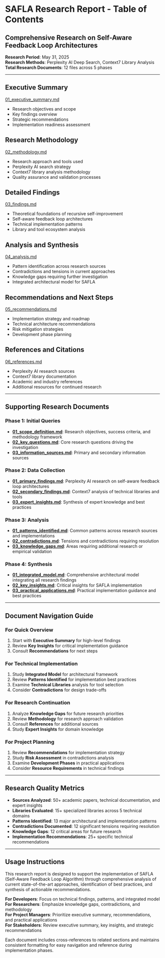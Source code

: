 # SAFLA Research Report - Table of Contents

## Comprehensive Research on Self-Aware Feedback Loop Architectures

**Research Period**: May 31, 2025  
**Research Methods**: Perplexity AI Deep Search, Context7 Library Analysis  
**Total Research Documents**: 12 files across 5 phases  

---

## Executive Summary
[01_executive_summary.md](01_executive_summary.md)
- Research objectives and scope
- Key findings overview
- Strategic recommendations
- Implementation readiness assessment

## Research Methodology
[02_methodology.md](02_methodology.md)
- Research approach and tools used
- Perplexity AI search strategy
- Context7 library analysis methodology
- Quality assurance and validation processes

## Detailed Findings
[03_findings.md](03_findings.md)
- Theoretical foundations of recursive self-improvement
- Self-aware feedback loop architectures
- Technical implementation patterns
- Library and tool ecosystem analysis

## Analysis and Synthesis
[04_analysis.md](04_analysis.md)
- Pattern identification across research sources
- Contradictions and tensions in current approaches
- Knowledge gaps requiring further investigation
- Integrated architectural model for SAFLA

## Recommendations and Next Steps
[05_recommendations.md](05_recommendations.md)
- Implementation strategy and roadmap
- Technical architecture recommendations
- Risk mitigation strategies
- Development phase planning

## References and Citations
[06_references.md](06_references.md)
- Perplexity AI research sources
- Context7 library documentation
- Academic and industry references
- Additional resources for continued research

---

## Supporting Research Documents

### Phase 1: Initial Queries
- **[01_scope_definition.md](../01_initial_queries/01_scope_definition.md)**: Research objectives, success criteria, and methodology framework
- **[02_key_questions.md](../01_initial_queries/02_key_questions.md)**: Core research questions driving the investigation
- **[03_information_sources.md](../01_initial_queries/03_information_sources.md)**: Primary and secondary information sources

### Phase 2: Data Collection
- **[01_primary_findings.md](../02_data_collection/01_primary_findings.md)**: Perplexity AI research on self-aware feedback loop architectures
- **[02_secondary_findings.md](../02_data_collection/02_secondary_findings.md)**: Context7 analysis of technical libraries and tools
- **[03_expert_insights.md](../02_data_collection/03_expert_insights.md)**: Synthesis of expert knowledge and best practices

### Phase 3: Analysis
- **[01_patterns_identified.md](../03_analysis/01_patterns_identified.md)**: Common patterns across research sources and implementations
- **[02_contradictions.md](../03_analysis/02_contradictions.md)**: Tensions and contradictions requiring resolution
- **[03_knowledge_gaps.md](../03_analysis/03_knowledge_gaps.md)**: Areas requiring additional research or empirical validation

### Phase 4: Synthesis
- **[01_integrated_model.md](../04_synthesis/01_integrated_model.md)**: Comprehensive architectural model integrating all research findings
- **[02_key_insights.md](../04_synthesis/02_key_insights.md)**: Critical insights for SAFLA implementation
- **[03_practical_applications.md](../04_synthesis/03_practical_applications.md)**: Practical implementation guidance and best practices

---

## Document Navigation Guide

### For Quick Overview
1. Start with **Executive Summary** for high-level findings
2. Review **Key Insights** for critical implementation guidance
3. Consult **Recommendations** for next steps

### For Technical Implementation
1. Study **Integrated Model** for architectural framework
2. Review **Patterns Identified** for implementation best practices
3. Examine **Technical Libraries** analysis for tool selection
4. Consider **Contradictions** for design trade-offs

### For Research Continuation
1. Analyze **Knowledge Gaps** for future research priorities
2. Review **Methodology** for research approach validation
3. Consult **References** for additional sources
4. Study **Expert Insights** for domain knowledge

### For Project Planning
1. Review **Recommendations** for implementation strategy
2. Study **Risk Assessment** in contradictions analysis
3. Examine **Development Phases** in practical applications
4. Consider **Resource Requirements** in technical findings

---

## Research Quality Metrics

- **Sources Analyzed**: 50+ academic papers, technical documentation, and expert insights
- **Libraries Evaluated**: 15+ specialized libraries across 5 technical domains
- **Patterns Identified**: 13 major architectural and implementation patterns
- **Contradictions Documented**: 12 significant tensions requiring resolution
- **Knowledge Gaps**: 12 critical areas for future research
- **Implementation Recommendations**: 25+ specific technical recommendations

---

## Usage Instructions

This research report is designed to support the implementation of SAFLA (Self-Aware Feedback Loop Algorithm) through comprehensive analysis of current state-of-the-art approaches, identification of best practices, and synthesis of actionable recommendations.

**For Developers**: Focus on technical findings, patterns, and integrated model  
**For Researchers**: Emphasize knowledge gaps, contradictions, and methodology  
**For Project Managers**: Prioritize executive summary, recommendations, and practical applications  
**For Stakeholders**: Review executive summary, key insights, and strategic recommendations  

Each document includes cross-references to related sections and maintains consistent formatting for easy navigation and reference during implementation phases.